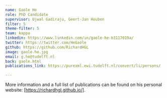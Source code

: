 ```yaml
---
name: Gaole He
role: PhD Candidate
supervisor: Ujwal Gadiraju, Geert-Jan Houben
filter: 5
theme-filter: 5
team: kappa
linkedin: https://www.linkedin.com/in/gaole-he-b3117019a/
twitter: https://twitter.com/HeGaole
github: https://github.com/RichardHGL
image: gaole.he.jpg
email: g.he@tudelft.nl
back: gaole.html
publications_link: https://purexml.ewi.tudelft.nl/convert/li/persons/

---
```



More information and a full list of publications can be found on his personal website: [https://richardhgl.github.io/].
